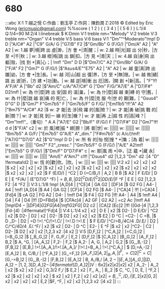---
---

# 680

:::abc
X:1
T:越之悅
C:作曲：劉玉亭
Z:作詞：陳鈞潤
Z:2018 © Edited by Eric Wong (ericmusic@gmail.com)
%%score ( 1 2 ) { ( 3 4 ) | ( 5 6 ) }
L:1/4
Q:1/4=90
M:2/4
I:linebreak $
K:Dmin
V:1 treble nm="Melody"
V:2 treble 
V:3 treble nm="Organ"
V:4 treble 
V:5 bass 
V:6 bass 
V:1
"Dm""^Moderato"!mp! D D |"A/C#" A2 |"C9" G/A/ G |"G7/B" F2 |$"Gm/Bb" G (F/G/) |"Dm/A" A2 | "A" A2 |
w: 1.越 夢|境|跨 出 虛|渺，|方 會 *|清|醒；|
w: 2.越 時|光|超 出 分|秒，|方 至 *|千|秋；|
w: 3.越 桎|梏|跳 出 鎖|扣，|方 見 *|青|天；|
w: 4.越 自|身|飛 出 軀|殻，|找 到 *|真|心；|
!mf! "Dm" D D |$"Dm7/C" A2 |"Gm/Bb" G/A/ G |"F/A" F2 |"Gm7" G (F/G/) |$"Asus4/E""E75" A2 | "A" A2 |
w: 越 童|真|跨 出 雛|幼，|方 會 *|生|長。|
w: 越 河|山|超 出 彊|界，|方 至 *|無|限。|
w: 越 敗|績|跳 出 波|折，|方 建 *|功|勳。|
w: 越 逆|境|衝 出 厄|困，|開 創 *|新|高。|
"F"!f! A"F/A" A |"Bb" d2 |$"Am/C" c/A/"A7/C#" G |"Dm" F/G/"A7/E" A |"D7/F#" D2!mf! |
w: 為 什|麼|跨 出 安|固 的 温|巢，|
w: 為 什|麼|超 越 束|縛 的 守|舊，|
w: 為 什|麼|跳 越 哀|痛 的 死|亡，|
w: 為 什|麼|克 服 今|世 的 艱|難，|
"Gsus4" D"G" D |$"Gm7" F"Gm7b5" F |"Gm7b5/F" G F/G/ |"Em11b5"!f!"A" A2 |"Bm75""A/C#" A2 |$
w: 才 能|去 涉|飛 躍 的|風|險？|
w: 才 能|勇 破|挑 戰 的|新|關？|
w: 才 能|見 到|一 線 的|生|機？|
w: 才 能|再 上|超 性 的|高|峰？|
"Dm"!mf!"_（重句）" A A |"A7/E" G2 |"Bb/F" (F/G/) F |"D7/F#" D2 |"Gm7"!f! d d |$"F/A" c2 |
w: 於 風|裡|振 * 翅|膀！|將 普|世|
w: ||||||
w: ||||||
w: ||||||
"Bm7b5" A G/F/ |"Em7b5" G"A/E" A"_dim." |"F#m7b5" (c A/c/)!mf! |"A7/G""D7/G" A2 |$"G"!mp! D D |
w: 所 有 的|怡 悅|搜 * *|集；|為 着|
w: |||||
w: |||||
w: |||||
"Gm7" F2"_cresc." |"Gm7b5/F" G (F/G/) |"A/E" A2!mf! |"Em7b5" G (F/G/) |$"Dm/F" D"D7/F#" c |
w: 那|風 雨 *|中，|正 蘊 *|藏 永|
w: |||||
w: |||||
w: |||||
"Am/E" A"Am7" c!f! |"Dsus4" d2 |1,2,3 "Dm" d2 :|4 "D" !fermata!d2 |]
w: 恆 的|歡|欣。|欣。|
w: ||||
w: ||||
w: ||||
V:2
 x2 | x2 | x2 | x2 |$ x2 | x2 | x2 |
 x2 |$ x2 | x2 | x2 | x2 |$ x2 | x2 |
 x2 | x2 |$ x2 | x2 | x2 |
 x2 |$ x2 | x2 | x2 | x2 |$
 F (E/D/) | ^C2 | D (=C/B,/) | A,2 | B B |$ A2 |
 F E/D/ | D E | E ^F/A/ | (E"D7/G" ^F) |$=B, B, |
 D2 | ^C D/E/ | ^C2 | D D/E/ |$F ^F |
 E E | G2 |1,2,3 F2 :|4 ^F2 |]
V:3
L:1/8
!mp! [A,D]4 | [^CE]4 | GA G2 | [DF]4 |$ G2 FG | A4- | A4 |
!mf! [A,D]4 |$ A4 | GA G2 | [CF]4 | G2 FG |$ A4- | [^CA]4 |
!f! [=CA]4 | [Fd]4 |$ cA G2 | FG A2 | D4- |
!mf! D4 |$ F4 | G2 FG |!f! A4- | A4 |$
!mf! A4 | G4 | F4 | D4 |!f! [D=FBd]4 |$ [CFAc]4 |
A2 GF | G2 A2 | =c2 Ac |!mf! A4 |$!mp! D4- |
[DF]4 |G2 FG | A4 |!mf! G2 FG |$ D2 c2 |
[CA]2 [Ec]2 |!f! ([Gd-]4 |1,2,3 [Fd-]4) :|4!fermata![^Fd]4 |]
V:4
L:1/4
 x2 | x2 | D E | x2 |$ D2- | D E/D/ | ^C2 |
 x2 |$ D2- | D2 | x2 | D2- |$ D2 | x2 |
 x2 | x2 |$ E2 |  D ^C | =C2- |
 C =B, |$ D _D- | D2 | =D !>!.^C/!>!.C/ | !>!.D !>!.E |
 $ F E/D/ |^C/=B,/4C/4 .D/.E/ | D2 | C/^C/4D/4 .E/.^F/ | x2 |$ x2 |
 D2- | D ^C | E2- | E ^F |$ x2 |
 x2 |^C2- | C2 | D2- |$ D2 |
 x2 | x2 |1,2,3 x2 :|4 x2 |]
V:5
 [D,F,]2 | [^C,A,]2 | [=C,G,]2 | [=B,,G,]2 |$ [_B,,G,]2 | F, G,/F,/ | E,2 |
 [D,F,]2 |$ [C,A,]2 | [B,,G,]2 | [A,,F,]2 | B,2 |$ A, ^G, | [A,,A,]2 |
 F,2- | F,2 |$ A,2- | A, G, | A,2 |
 G,2 |$ [G,_B,-]2 | [F,B,]2 | [E,B,] !>!.[A,,A,]/!>!.[A,,A,]/ |!>!.[=B,,A,] !>!.[^C,A,] |
 $ [D,=A,-]2 | [E,A,]2 | B, C/B,/ | [^F,A,]2 | [G,,=F,]2 |$[A,,F,]2 |
 A,2 | _B, A, | [^F,=C]2 | ^C =C |$ [G,-=B,]2 |
 [G,_B,-]2 | [F,B,]2 | [E,A,]2 | B, A,/B,/ |$A,2- |
 [E,A,] [A,,G,] | [D,A,]2- |1,2,3 [D,A,]2- :|4 !fermata![D,A,]2 |]
V:6
 x2 | x2 | x2 | x2 |$ x2 | A,,2- | A,,2 |
 x2 |$ x2 | x2 | x2 | G,3/2 F,/ |$ E,2 | x2 |
 F,, A,, |  B,,2 |$ C, ^C, | D, E, | ^F,2 |
 x2 |$ x2 | x2 | x2 | x2 |
 $ x2 | x2 | F,2 | x2 | x2 |$x2 |
 =B,, ^C,/D,/ | E,2 | x2 | G,2 |$ x2 |
 x2 | x2 | x2 | E,2 |$F, ^F, |
 x2 | x2 |1,2,3 x2 :|4 x2 |]
 :::